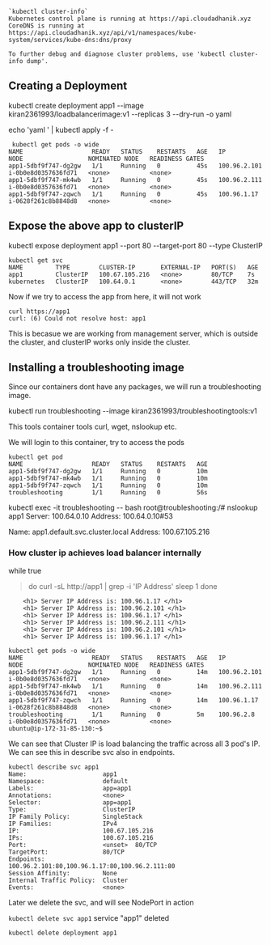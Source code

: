 
```
`kubectl cluster-info`
Kubernetes control plane is running at https://api.cloudadhanik.xyz
CoreDNS is running at https://api.cloudadhanik.xyz/api/v1/namespaces/kube-system/services/kube-dns:dns/proxy

To further debug and diagnose cluster problems, use 'kubectl cluster-info dump'.

```

## Creating a Deployment

kubectl create deployment app1 --image kiran2361993/loadbalancerimage:v1 --replicas 3 --dry-run -o yaml

echo 'yaml ' | kubectl apply -f -

```
 kubectl get pods -o wide
NAME                   READY   STATUS    RESTARTS   AGE   IP             NODE                  NOMINATED NODE   READINESS GATES
app1-5dbf9f747-dg2gw   1/1     Running   0          45s   100.96.2.101   i-0b0e8d0357636fd71   <none>           <none>
app1-5dbf9f747-mk4wb   1/1     Running   0          45s   100.96.2.111   i-0b0e8d0357636fd71   <none>           <none>
app1-5dbf9f747-zqwch   1/1     Running   0          45s   100.96.1.17    i-0628f261c8b8848d8   <none>           <none>

```

## Expose the above app to clusterIP

kubectl expose deployment app1 --port 80 --target-port 80 --type ClusterIP

```
kubectl get svc
NAME         TYPE        CLUSTER-IP       EXTERNAL-IP   PORT(S)   AGE
app1         ClusterIP   100.67.105.216   <none>        80/TCP    7s
kubernetes   ClusterIP   100.64.0.1       <none>        443/TCP   32m
```

Now if we try to access the app from here, it will not work
```
curl https://app1
curl: (6) Could not resolve host: app1
```

This is becasue we are working from management server, which is outside the cluster, and clusterIP works only inside the cluster.

## Installing a troubleshooting image

Since our containers dont have any packages, we will run a troubleshooting image.

kubectl run troubleshooting --image kiran2361993/troubleshootingtools:v1  

This tools container tools curl, wget, nslookup etc.

We will login to this container, try to access the pods

```
kubectl get pod
NAME                   READY   STATUS    RESTARTS   AGE
app1-5dbf9f747-dg2gw   1/1     Running   0          10m
app1-5dbf9f747-mk4wb   1/1     Running   0          10m
app1-5dbf9f747-zqwch   1/1     Running   0          10m
troubleshooting        1/1     Running   0          56s
```

kubectl exec -it troubleshooting -- bash
root@troubleshooting:/# nslookup app1
Server:		100.64.0.10
Address:	100.64.0.10#53

Name:	app1.default.svc.cluster.local
Address: 100.67.105.216


### How cluster ip achieves load balancer internally

while true
> do
> curl -sL http://app1 | grep -i 'IP Address' 
> sleep 1
> done

        <h1> Server IP Address is: 100.96.1.17 </h1>
        <h1> Server IP Address is: 100.96.2.101 </h1>
        <h1> Server IP Address is: 100.96.1.17 </h1>
        <h1> Server IP Address is: 100.96.2.111 </h1>
        <h1> Server IP Address is: 100.96.2.101 </h1>
        <h1> Server IP Address is: 100.96.1.17 </h1>


```
kubectl get pods -o wide
NAME                   READY   STATUS    RESTARTS   AGE   IP             NODE                  NOMINATED NODE   READINESS GATES
app1-5dbf9f747-dg2gw   1/1     Running   0          14m   100.96.2.101   i-0b0e8d0357636fd71   <none>           <none>
app1-5dbf9f747-mk4wb   1/1     Running   0          14m   100.96.2.111   i-0b0e8d0357636fd71   <none>           <none>
app1-5dbf9f747-zqwch   1/1     Running   0          14m   100.96.1.17    i-0628f261c8b8848d8   <none>           <none>
troubleshooting        1/1     Running   0          5m    100.96.2.8     i-0b0e8d0357636fd71   <none>           <none>
ubuntu@ip-172-31-85-130:~$ 

```

We can see that Cluster IP is load balancing the traffic across all 3 pod's IP. We can see this in describe svc also in endpoints.

```
kubectl describe svc app1
Name:                     app1
Namespace:                default
Labels:                   app=app1
Annotations:              <none>
Selector:                 app=app1
Type:                     ClusterIP
IP Family Policy:         SingleStack
IP Families:              IPv4
IP:                       100.67.105.216
IPs:                      100.67.105.216
Port:                     <unset>  80/TCP
TargetPort:               80/TCP
Endpoints:                100.96.2.101:80,100.96.1.17:80,100.96.2.111:80
Session Affinity:         None
Internal Traffic Policy:  Cluster
Events:                   <none>

```

Later we delete the svc, and will see NodePort in action

`kubectl delete svc app1`
service "app1" deleted

`kubectl delete deployment app1`